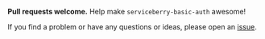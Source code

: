 **Pull requests welcome.** Help make `serviceberry-basic-auth` awesome!

If you find a problem or have any questions or ideas, please open an
[issue](https://github.com/bob-gray/serviceberry-basic-auth/issues).
